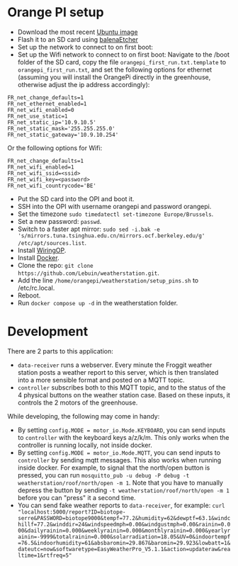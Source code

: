 # Orange PI setup

* Download the most recent [Ubuntu image](https://drive.google.com/drive/folders/1KzyzyByev-fpZat7yvgYz1omOqFFqt1k)
* Flash it to an SD card using [balenaEtcher](https://etcher.balena.io/#download-etcher)
* Set up the network to connect to on first boot:
* Set up the Wifi network to connect to on first boot: Navigate to the /boot folder of the SD card, copy the file `orangepi_first_run.txt.template` to `orangepi_first_run.txt`, and set the following options for ethernet (assuming you will install the OrangePi directly in the greenhouse, otherwise adjust the ip address accordingly):

```
FR_net_change_defaults=1
FR_net_ethernet_enabled=1
FR_net_wifi_enabled=0
FR_net_use_static=1
FR_net_static_ip='10.9.10.5'
FR_net_static_mask='255.255.255.0'
FR_net_static_gateway='10.9.10.254'
```

Or the following options for Wifi:

```
FR_net_change_defaults=1
FR_net_wifi_enabled=1
FR_net_wifi_ssid=<ssid>
FR_net_wifi_key=<password>
FR_net_wifi_countrycode='BE'
```

* Put the SD card into the OPI and boot it.
* SSH into the OPI with username orangepi and password orangepi.
* Set the timezone `sudo timedatectl set-timezone Europe/Brussels`.
* Set a new password: `passwd`.
* Switch to a faster apt mirror: `sudo sed -i.bak -e 's/mirrors.tuna.tsinghua.edu.cn/mirrors.ocf.berkeley.edu/g' /etc/apt/sources.list`.
* Install [WiringOP](https://github.com/orangepi-xunlong/wiringOP).
* Install [Docker](https://docs.docker.com/engine/install/ubuntu/).
* Clone the repo: `git clone https://github.com/Lebuin/weatherstation.git`.
* Add the line `/home/orangepi/weatherstation/setup_pins.sh` to /etc/rc.local.
* Reboot.
* Run `docker compose up -d` in the weatherstation folder.


# Development

There are 2 parts to this application:

* `data-receiver` runs a webserver. Every minute the Froggit weather station posts a weather report to this server, which is then translated into a more sensible format and posted on a MQTT topic.
* `controller` subscribes both to this MQTT topic, and to the status of the 4 physical buttons on the weather station case. Based on these inputs, it controls the 2 motors of the greenhouse.

While developing, the following may come in handy:

* By setting `config.MODE = motor_io.Mode.KEYBOARD`, you can send inputs to `controller` with the keyboard keys a/z/k/m. This only works when the controller is running locally, not inside docker.
* By setting `config.MODE = motor_io.Mode.MQTT`, you can send inputs to `controller` by sending mqtt messages. This also works when running inside docker. For example, to signal that the north/open button is pressed, you can run `mosquitto_pub -u debug -P debug -t weatherstation/roof/north/open -m 1`. Note that you have to manually depress the button by sending `-t weatherstation/roof/north/open -m 1` before you can "press" it a second time.
* You can send fake weather reports to `data-receiver`, for example: `curl "localhost:5000/report?ID=biotope-serre&PASSWORD=biotope9000&tempf=77.2&humidity=62&dewptf=63.1&windchillf=77.2&winddir=24&windspeedmph=0.00&windgustmph=0.00&rainin=0.000&dailyrainin=0.000&weeklyrainin=0.000&monthlyrainin=0.000&yearlyrainin=-9999&totalrainin=0.000&solarradiation=18.05&UV=0&indoortempf=76.5&indoorhumidity=61&absbaromin=29.867&baromin=29.923&lowbatt=1&dateutc=now&softwaretype=EasyWeatherPro_V5.1.1&action=updateraw&realtime=1&rtfreq=5"`
